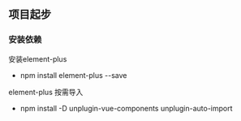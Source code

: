## 项目起步

### 安装依赖



安装element-plus
- npm install element-plus --save

element-plus 按需导入
- npm install -D unplugin-vue-components unplugin-auto-import